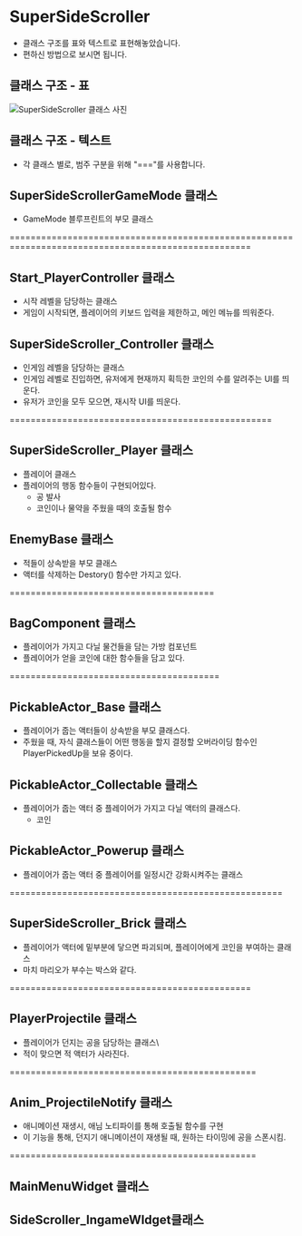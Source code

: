 # SuperSideScroller
- 클래스 구조를 표와 텍스트로 표현해놓았습니다.
- 편하신 방법으로 보시면 됩니다.

## 클래스 구조 - 표
![SuperSideScroller 클래스 사진](https://github.com/ernati/SuperSideScroller/assets/31719912/6eb5def7-fded-4e86-a963-b418c7a11041)



## 클래스 구조 - 텍스트
- 각 클래스 별로, 범주 구분을 위해 "==="를 사용합니다.
  
## SuperSideScrollerGameMode 클래스

- GameMode 블루프린트의 부모 클래스

====================================================================================================

## Start_PlayerController 클래스

- 시작 레벨을 담당하는 클래스
- 게임이 시작되면, 플레이어의 키보드 입력을 제한하고, 메인 메뉴를 띄워준다.

## SuperSideScroller_Controller 클래스

- 인게임 레벨을 담당하는 클래스
- 인게임 레벨로 진입하면, 유저에게 현재까지 획득한 코인의 수를 알려주는 UI를 띄운다.
- 유저가 코인을 모두 모으면, 재시작 UI를 띄운다.

==================================================

## SuperSideScroller_Player 클래스

- 플레이어 클래스
- 플레이어의 행동 함수들이 구현되어있다.
    - 공 발사
    - 코인이나 물약을 주웠을 때의 호출될 함수

## EnemyBase 클래스

- 적들이 상속받을 부모 클래스
- 액터를 삭제하는 Destory() 함수만 가지고 있다.

=======================================

## BagComponent 클래스

- 플레이어가 가지고 다닐 물건들을 담는 가방 컴포넌트
- 플레이어가 얻을 코인에 대한 함수들을 담고 있다.

========================================

## PickableActor_Base 클래스

- 플레이어가 줍는 액터들이 상속받을 부모 클래스다.
- 주웠을 때, 자식 클래스들이 어떤 행동을 할지 결정할 
오버라이딩 함수인 PlayerPickedUp을 보유 중이다.

## PickableActor_Collectable 클래스

- 플레이어가 줍는 액터 중 플레이어가 가지고 다닐 액터의 클래스다.
    - 코인

## PickableActor_Powerup 클래스

- 플레이어가 줍는 액터 중 플레이어를 일정시간 강화시켜주는 클래스

====================================================

## SuperSideScroller_Brick 클래스

- 플레이어가 액터에 밑부분에 닿으면 파괴되며, 플레이어에게 코인을 부여하는 클래스
- 마치 마리오가 부수는 박스와 같다.

==============================================

## PlayerProjectile 클래스

- 플레이어가 던지는 공을 담당하는 클래스\
- 적이 맞으면 적 액터가 사라진다.

===============================================

## Anim_ProjectileNotify 클래스

- 애니메이션 재생시, 애님 노티파이를 통해 호출될 함수를 구현
- 이 기능을 통해, 던지기 애니메이션이 재생될 때, 원하는 타이밍에 공을 스폰시킴.

===============================================

## MainMenuWidget 클래스
## SideScroller_IngameWIdget클래스
